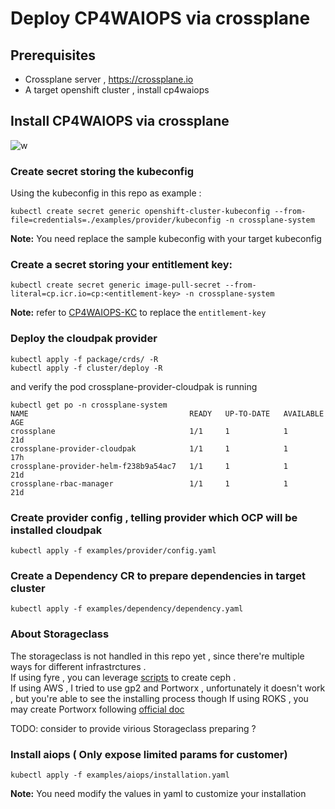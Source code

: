 # Deploy CP4WAIOPS via crossplane



## Prerequisites
- Crossplane server , https://crossplane.io
- A target openshift cluster , install cp4waiops
  


## Install CP4WAIOPS via crossplane


![w](../images/instana-on-kind-via-crossplane.png)



### Create secret storing the kubeconfig 

Using the kubeconfig in this repo as example :

```shell
kubectl create secret generic openshift-cluster-kubeconfig --from-file=credentials=./examples/provider/kubeconfig -n crossplane-system
```

**Note:** You need replace the sample kubeconfig with your target kubeconfig 

### Create a secret storing your entitlement key:

```
kubectl create secret generic image-pull-secret --from-literal=cp.icr.io=cp:<entitlement-key> -n crossplane-system
```

**Note:** refer to [CP4WAIOPS-KC](https://www.ibm.com/docs/en/cloud-paks/cp-waiops/3.1.0?topic=installing-preparing-install-cloud-pak#entitlement_keys) to replace the `entitlement-key` 



### Deploy the cloudpak provider 

```shell
kubectl apply -f package/crds/ -R
kubectl apply -f cluster/deploy -R
```

and verify the pod crossplane-provider-cloudpak is running 

```shell
kubectl get po -n crossplane-system
NAME                                    READY   UP-TO-DATE   AVAILABLE   AGE
crossplane                              1/1     1            1           21d
crossplane-provider-cloudpak            1/1     1            1           17h
crossplane-provider-helm-f238b9a54ac7   1/1     1            1           21d
crossplane-rbac-manager                 1/1     1            1           21d
```


### Create provider config , telling provider which OCP will be installed cloudpak


```shell
kubectl apply -f examples/provider/config.yaml
```

### Create a Dependency CR to prepare dependencies in target cluster 

```shell
kubectl apply -f examples/dependency/dependency.yaml
```



### About Storageclass 

The storageclass is not handled in this repo yet , since there're multiple ways for different infrastrctures .  
If using fyre , you can leverage [scripts](https://github.ibm.com/jbjhuang/rook-ceph/blob/master/setup-rook-v1.5.8.sh) to create ceph .  
If using AWS , I tried to use gp2 and Portworx , unfortunately it doesn't work , but you're able to see the installing process though
If using ROKS , you may create Portworx following [official doc](https://www.ibm.com/docs/en/cloud-paks/cp-waiops/3.1.0?topic=requirements-storage-considerations#portworx-cli) 

TODO: consider to provide virious Storageclass preparing ?

### Install aiops ( Only expose limited params for customer)

```shell
kubectl apply -f examples/aiops/installation.yaml 
```

**Note:** You need modify the values in yaml to customize your installation 





